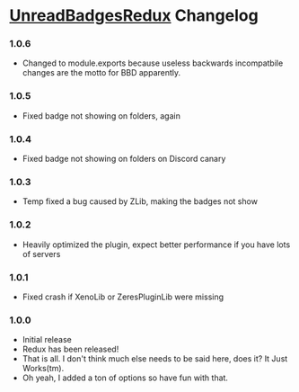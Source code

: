 # [UnreadBadgesRedux](https://1lighty.github.io/BetterDiscordStuff/?plugin=UnreadBadgesRedux "UnreadBadgesRedux") Changelog
### 1.0.6
- Changed to module.exports because useless backwards incompatbile changes are the motto for BBD apparently.

### 1.0.5
- Fixed badge not showing on folders, again

### 1.0.4
- Fixed badge not showing on folders on Discord canary

### 1.0.3
- Temp fixed a bug caused by ZLib, making the badges not show

### 1.0.2
- Heavily optimized the plugin, expect better performance if you have lots of servers

### 1.0.1
- Fixed crash if XenoLib or ZeresPluginLib were missing

### 1.0.0
- Initial release
- Redux has been released!
- That is all. I don't think much else needs to be said here, does it? It Just Works(tm).
- Oh yeah, I added a ton of options so have fun with that.